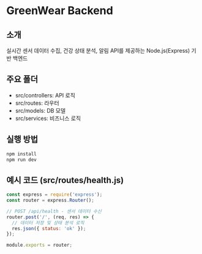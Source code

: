 # GreenWear Backend

## 소개
실시간 센서 데이터 수집, 건강 상태 분석, 알림 API를 제공하는 Node.js(Express) 기반 백엔드

## 주요 폴더
- src/controllers: API 로직
- src/routes: 라우터
- src/models: DB 모델
- src/services: 비즈니스 로직

## 실행 방법
```bash
npm install
npm run dev
```

## 예시 코드 (src/routes/health.js)
```js
const express = require('express');
const router = express.Router();

// POST /api/health - 센서 데이터 수신
router.post('/', (req, res) => {
  // 데이터 저장 및 상태 분석 로직
  res.json({ status: 'ok' });
});

module.exports = router;
``` 
